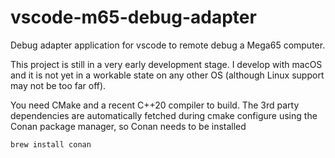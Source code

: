 # vscode-m65-debug-adapter
Debug adapter application for vscode to remote debug a Mega65 computer.

This project is still in a very early development stage. I develop with macOS and it is not yet in a workable state on any other OS (although Linux support may not be too far off).

You need CMake and a recent C++20 compiler to build. The 3rd party dependencies are automatically fetched during cmake configure using the Conan package manager, so Conan needs to be installed
```
brew install conan
```
